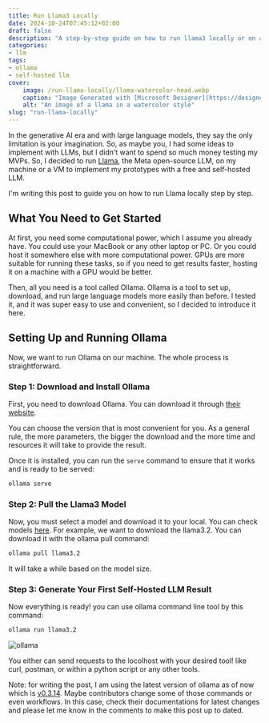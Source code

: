```yaml
---
title: Run Llama3 Locally
date: 2024-10-24T07:45:12+02:00
draft: false
description: "A step-by-step guide on how to run llama3 locally or on an external machine to have a free and self-hosted LLM."
categories:
- llm
tags:
- ollama
- self-hosted llm
cover:
    image: /run-llama-locally/llama-watercolor-head.webp
    caption: "Image Generated with [Microsoft Designer](https://designer.microsoft.com/)"
    alt: "An image of a llama in a watercolor style"
slug: "run-llama-locally"
---
```

In the generative AI era and with large language models, they say the only limitation is your imagination. So, as maybe you, I had some ideas to implement with LLMs, but I didn’t want to spend so much money testing my MVPs. So, I decided to run [Llama](https://www.llama.com/), the Meta open-source LLM, on my machine or a VM to implement my prototypes with a free and self-hosted LLM.

I'm writing this post to guide you on how to run Llama locally step by step.

## What You Need to Get Started

At first, you need some computational power, which I assume you already have. You could use your MacBook or any other laptop or PC. Or you could host it somewhere else with more computational power. GPUs are more suitable for running these tasks, so if you need to get results faster, hosting it on a machine with a GPU would be better.

Then, all you need is a tool called Ollama. Ollama is a tool to set up, download, and run large language models more easily than before. I tested it, and it was super easy to use and convenient, so I decided to introduce it here.

## Setting Up and Running Ollama

Now, we want to run Ollama on our machine. The whole process is straightforward.

### Step 1: Download and Install Ollama

First, you need to download Ollama. You can download it through [their website](https://ollama.com/).

You can choose the version that is most convenient for you. As a general rule, the more parameters, the bigger the download and the more time and resources it will take to provide the result.

Once it is installed, you can run the `serve` command to ensure that it works and is ready to be served:

```bash
ollama serve
```

### Step 2: Pull the Llama3 Model

Now, you must select a model and download it to your local. You can check models [here](https://ollama.com/library). For example, we want to download the llama3.2. You can download it with the ollama pull command:

```bash
ollama pull llama3.2
```

It will take a while based on the model size.

### Step 3: Generate Your First Self-Hosted LLM Result

Now everything is ready! you can use ollama command line tool by this command:

```bash
ollama run llama3.2
```

![ollama](ollama.png)

You either can send requests to the locolhost with your desired tool! like curl, postman, or within a python script or any other tools.

Note: for writing the post, I am using the latest version of ollama as of now which is [v0.3.14](https://github.com/ollama/ollama/releases/tag/v0.3.14). Maybe contributors change some of those commands or even workflows. In this case, check their documentations for latest changes and please let me know in the comments to make this post up to dated.

